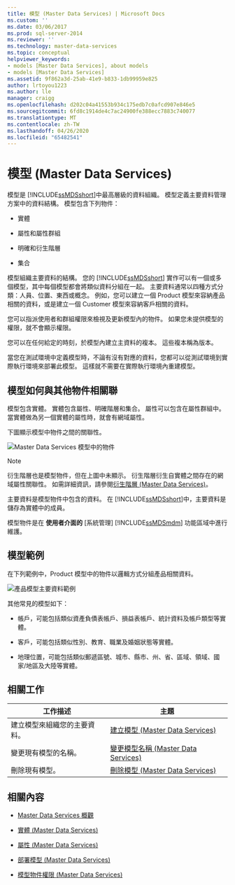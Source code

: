 ```yaml
---
title: 模型 (Master Data Services) | Microsoft Docs
ms.custom: ''
ms.date: 03/06/2017
ms.prod: sql-server-2014
ms.reviewer: ''
ms.technology: master-data-services
ms.topic: conceptual
helpviewer_keywords:
- models [Master Data Services], about models
- models [Master Data Services]
ms.assetid: 9f862a3d-25ab-41e9-b833-1db99959e825
author: lrtoyou1223
ms.author: lle
manager: craigg
ms.openlocfilehash: d202c04a41553b934c175edb7c0afcd907e846e5
ms.sourcegitcommit: 6fd8c1914de4c7ac24900fe388ecc7883c740077
ms.translationtype: MT
ms.contentlocale: zh-TW
ms.lasthandoff: 04/26/2020
ms.locfileid: "65482541"
---
```

# <a name="models-master-data-services"></a>模型 (Master Data Services)
  模型是 [!INCLUDE[ssMDSshort](../includes/ssmdsshort-md.md)]中最高層級的資料組織。 模型定義主要資料管理方案中的資料結構。 模型包含下列物件：  
  
-   實體  
  
-   屬性和屬性群組  
  
-   明確和衍生階層  
  
-   集合  
  
 模型組織主要資料的結構。 您的 [!INCLUDE[ssMDSshort](../includes/ssmdsshort-md.md)] 實作可以有一個或多個模型，其中每個模型都會將類似資料分組在一起。 主要資料通常以四種方式分類：人員、位置、東西或概念。 例如，您可以建立一個 Product 模型來容納產品相關的資料，或是建立一個 Customer 模型來容納客戶相關的資料。  
  
 您可以指派使用者和群組權限來檢視及更新模型內的物件。 如果您未提供模型的權限，就不會顯示權限。  
  
 您可以在任何給定的時刻，於模型內建立主資料的複本。 這些複本稱為版本。  
  
 當您在測試環境中定義模型時，不論有沒有對應的資料，您都可以從測試環境到實際執行環境來部署此模型。 這樣就不需要在實際執行環境內重建模型。  
  
## <a name="how-models-relate-to-other-objects"></a>模型如何與其他物件相關聯  
 模型包含實體。 實體包含屬性、明確階層和集合。 屬性可以包含在屬性群組中。 當實體做為另一個實體的屬性時，就會有網域屬性。  
  
 下圖顯示模型中物件之間的關聯性。  
  
 ![Master Data Services 模型中的物件](../../2014/master-data-services/media/mds-conc-model-circles.gif "Master Data Services 模型中的物件")  
  
> [!NOTE]  
>  衍生階層也是模型物件，但在上圖中未顯示。 衍生階層衍生自實體之間存在的網域屬性關聯性。 如需詳細資訊，請參閱[衍生階層 &#40;Master Data Services&#41;](derived-hierarchies-master-data-services.md)。  
  
 主要資料是模型物件中包含的資料。 在 [!INCLUDE[ssMDSshort](../includes/ssmdsshort-md.md)]中，主要資料是儲存為實體中的成員。  
  
 模型物件是在 **使用者介面的** [系統管理] [!INCLUDE[ssMDSmdm](../includes/ssmdsmdm-md.md)] 功能區域中進行維護。  
  
## <a name="model-example"></a>模型範例  
 在下列範例中，Product 模型中的物件以邏輯方式分組產品相關資料。  
  
 ![產品模型主要資料範例](../../2014/master-data-services/media/mds-conc-model.gif "產品模型主要資料範例")  
  
 其他常見的模型如下：  
  
-   帳戶，可能包括類似資產負債表帳戶、損益表帳戶、統計資料及帳戶類型等實體。  
  
-   客戶，可能包括類似性別、教育、職業及婚姻狀態等實體。  
  
-   地理位置，可能包括類似郵遞區號、城市、縣市、州、省、區域、領域、國家/地區及大陸等實體。  
  
## <a name="related-tasks"></a>相關工作  
  
|工作描述|主題|  
|----------------------|-----------|  
|建立模型來組織您的主要資料。|[建立模型 &#40;Master Data Services&#41;](../../2014/master-data-services/create-a-model-master-data-services.md)|  
|變更現有模型的名稱。|[變更模型名稱 &#40;Master Data Services&#41;](../../2014/master-data-services/change-a-model-name-master-data-services.md)|  
|刪除現有模型。|[刪除模型 &#40;Master Data Services&#41;](../../2014/master-data-services/delete-a-model-master-data-services.md)|  
  
## <a name="related-content"></a>相關內容  
  
-   [Master Data Services 概觀](master-data-services-overview-mds.md)  
  
-   [實體 &#40;Master Data Services&#41;](../../2014/master-data-services/entities-master-data-services.md)  
  
-   [屬性 &#40;Master Data Services&#41;](../../2014/master-data-services/attributes-master-data-services.md)  
  
-   [部署模型 &#40;Master Data Services&#41;](../../2014/master-data-services/deploying-models-master-data-services.md)  
  
-   [模型物件權限 &#40;Master Data Services&#41;](../../2014/master-data-services/model-object-permissions-master-data-services.md)  
  
  
